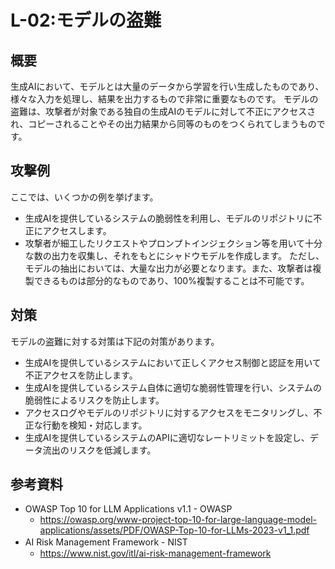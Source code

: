 # L-02:モデルの盗難
## 概要
生成AIにおいて、モデルとは大量のデータから学習を行い生成したものであり、様々な入力を処理し、結果を出力するもので非常に重要なものです。
モデルの盗難は、攻撃者が対象である独自の生成AIのモデルに対して不正にアクセスされ、コピーされることやその出力結果から同等のものをつくられてしまうものです。

## 攻撃例
ここでは、いくつかの例を挙げます。
* 生成AIを提供しているシステムの脆弱性を利用し、モデルのリポジトリに不正にアクセスします。
* 攻撃者が細工したリクエストやプロンプトインジェクション等を用いて十分な数の出力を収集し、それをもとにシャドウモデルを作成します。
ただし、モデルの抽出においては、大量な出力が必要となります。また、攻撃者は複製できるものは部分的なものであり、100%複製することは不可能です。


## 対策
モデルの盗難に対する対策は下記の対策があります。
* 生成AIを提供しているシステムにおいて正しくアクセス制御と認証を用いて不正アクセスを防止します。
* 生成AIを提供しているシステム自体に適切な脆弱性管理を行い、システムの脆弱性によるリスクを防止します。
* アクセスログやモデルのリポジトリに対するアクセスをモニタリングし、不正な行動を検知・対応します。
* 生成AIを提供しているシステムのAPIに適切なレートリミットを設定し、データ流出のリスクを低減します。

## 参考資料
* OWASP Top 10 for LLM Applications v1.1 - OWASP
  * https://owasp.org/www-project-top-10-for-large-language-model-applications/assets/PDF/OWASP-Top-10-for-LLMs-2023-v1_1.pdf
* AI Risk Management Framework - NIST　
  * https://www.nist.gov/itl/ai-risk-management-framework